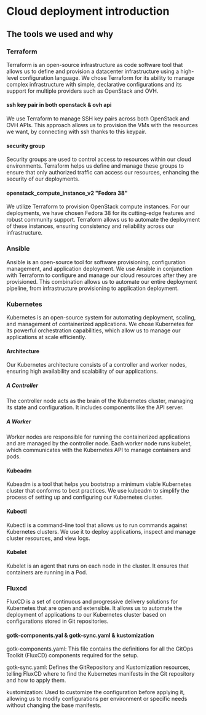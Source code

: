 # Cloud deployment introduction

## The tools we used and why

### Terraform

Terraform is an open-source infrastructure as code software tool that allows us to define and provision a datacenter infrastructure using a high-level configuration language. We chose Terraform for its ability to manage complex infrastructure with simple, declarative configurations and its support for multiple providers such as OpenStack and OVH.

#### ssh key pair in both openstack & ovh api

We use Terraform to manage SSH key pairs across both OpenStack and OVH APIs. This approach allows us to provision the VMs with the resources we want, by connecting with ssh thanks to this keypair.

#### security group

Security groups are used to control access to resources within our cloud environments. Terraform helps us define and manage these groups to ensure that only authorized traffic can access our resources, enhancing the security of our deployments.

#### openstack_compute_instance_v2 "Fedora 38"

We utilize Terraform to provision OpenStack compute instances. For our deployments, we have chosen Fedora 38 for its cutting-edge features and robust community support. Terraform allows us to automate the deployment of these instances, ensuring consistency and reliability across our infrastructure.

### Ansible

Ansible is an open-source tool for software provisioning, configuration management, and application deployment. We use Ansible in conjunction with Terraform to configure and manage our cloud resources after they are provisioned. This combination allows us to automate our entire deployment pipeline, from infrastructure provisioning to application deployment.

### Kubernetes

Kubernetes is an open-source system for automating deployment, scaling, and management of containerized applications. We chose Kubernetes for its powerful orchestration capabilities, which allow us to manage our applications at scale efficiently.

#### Architecture

Our Kubernetes architecture consists of a controller and worker nodes, ensuring high availability and scalability of our applications.

##### A Controller

The controller node acts as the brain of the Kubernetes cluster, managing its state and configuration. It includes components like the API server.

##### A Worker

Worker nodes are responsible for running the containerized applications and are managed by the controller node. Each worker node runs kubelet, which communicates with the Kubernetes API to manage containers and pods.

#### Kubeadm

Kubeadm is a tool that helps you bootstrap a minimum viable Kubernetes cluster that conforms to best practices. We use kubeadm to simplify the process of setting up and configuring our Kubernetes cluster.

#### Kubectl

Kubectl is a command-line tool that allows us to run commands against Kubernetes clusters. We use it to deploy applications, inspect and manage cluster resources, and view logs.

#### Kubelet

Kubelet is an agent that runs on each node in the cluster. It ensures that containers are running in a Pod.

### Fluxcd

FluxCD is a set of continuous and progressive delivery solutions for Kubernetes that are open and extensible. It allows us to automate the deployment of applications to our Kubernetes cluster based on configurations stored in Git repositories.

#### gotk-components.yal & gotk-sync.yaml & kustomization

gotk-components.yaml: This file contains the definitions for all the GitOps Toolkit (FluxCD) components required for the setup.

gotk-sync.yaml: Defines the GitRepository and Kustomization resources, telling FluxCD where to find the Kubernetes manifests in the Git repository and how to apply them.

kustomization: Used to customize the configuration before applying it, allowing us to modify configurations per environment or specific needs without changing the base manifests.
